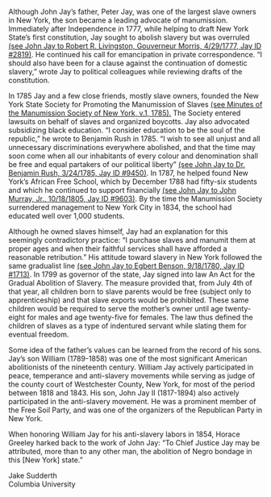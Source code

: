 Although John Jay’s father, Peter Jay, was one of the largest slave owners in New York, the son became a leading advocate of manumission. Immediately after Independence in 1777, while helping to draft New York State’s first constitution, Jay sought to abolish slavery but was overruled [(see John Jay to Robert R. Livingston, Gouverneur Morris, 4/29/1777, Jay ID #2819)](/jay/ldpd:18162). He continued his call for emancipation in private correspondence. “I should also have been for a clause against the continuation of domestic slavery,” wrote Jay to political colleagues while reviewing drafts of the constitution.

In 1785 Jay and a few close friends, mostly slave owners, founded the New York State Society for Promoting the Manumission of Slaves [(see Minutes of the Manumission Society of New York, v.1, 1785).](/jay/ldpd:6046) The Society entered lawsuits on behalf of slaves and organized boycotts. Jay also advocated subsidizing black education. “I consider education to be the soul of the republic,” he wrote to Benjamin Rush in 1785\. “I wish to see all unjust and all unnecessary discriminations everywhere abolished, and that the time may soon come when all our inhabitants of every colour and denomination shall be free and equal partakers of our political liberty” [(see John Jay to Dr. Benjamin Rush, 3/24/1785, Jay ID #9450)](/jay/ldpd:59736). In 1787, he helped found New York’s African Free School, which by December 1788 had fifty-six students and which he continued to support financially [(see John Jay to John Murray, Jr., 10/18/1805, Jay ID #9603)](/jay/ldpd:61038). By the time the Manumission Society surrendered management to New York City in 1834, the school had educated well over 1,000 students.

Although he owned slaves himself, Jay had an explanation for this seemingly contradictory practice: “I purchase slaves and manumit them at proper ages and when their faithful services shall have afforded a reasonable retribution.” His attitude toward slavery in New York followed the same gradualist line [(see John Jay to Egbert Benson, 9/18/1780, Jay ID #1713)](/jay/ldpd:49238). In 1799 as governor of the state, Jay signed into law An Act for the Gradual Abolition of Slavery. The measure provided that, from July 4th of that year, all children born to slave parents would be free (subject only to apprenticeship) and that slave exports would be prohibited. These same children would be required to serve the mother’s owner until age twenty-eight for males and age twenty-five for females. The law thus defined the children of slaves as a type of indentured servant while slating them for eventual freedom.

Some idea of the father’s values can be learned from the record of his sons. Jay’s son William (1789-1858) was one of the most significant American abolitionists of the nineteenth century. William Jay actively participated in peace, temperance and anti-slavery movements while serving as judge of the county court of Westchester County, New York, for most of the period between 1818 and 1843\. His son, John Jay II (1817-1894) also actively participated in the anti-slavery movement. He was a prominent member of the Free Soil Party, and was one of the organizers of the Republican Party in New York.

When honoring William Jay for his anti-slavery labors in 1854, Horace Greeley harked back to the work of John Jay: “To Chief Justice Jay may be attributed, more than to any other man, the abolition of Negro bondage in this [New York] state.”

Jake Sudderth  
Columbia University
